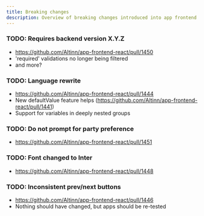 ```yaml
---
title: Breaking changes
description: Overview of breaking changes introduced into app frontend in v4.0.0
---
```


### TODO: Requires backend version X.Y.Z
- https://github.com/Altinn/app-frontend-react/pull/1450
- 'required' validations no longer being filtered
- and more?

### TODO: Language rewrite
- https://github.com/Altinn/app-frontend-react/pull/1444
- New defaultValue feature helps (https://github.com/Altinn/app-frontend-react/pull/1441)
- Support for variables in deeply nested groups

### TODO: Do not prompt for party preference
- https://github.com/Altinn/app-frontend-react/pull/1451

### TODO: Font changed to Inter
- https://github.com/Altinn/app-frontend-react/pull/1448

### TODO: Inconsistent prev/next buttons
- https://github.com/Altinn/app-frontend-react/pull/1446
- Nothing should have changed, but apps should be re-tested

